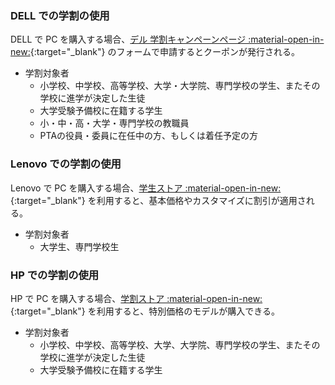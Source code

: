 ### DELL での学割の使用
DELL で PC を購入する場合、[デル 学割キャンペーンページ :material-open-in-new:](https://www.dell.com/ja-jp/shop/student-discount-purchase-program/cp/student-discount-purchase-program){:target="_blank"} のフォームで申請するとクーポンが発行される。

- 学割対象者
	- 小学校、中学校、高等学校、大学・大学院、専門学校の学生、またその学校に進学が決定した生徒
	- 大学受験予備校に在籍する学生
	- 小・中・高・大学・専門学校の教職員
	- ​PTAの役員・委員に在任中の方、もしくは着任予定の方

### Lenovo での学割の使用
Lenovo で PC を購入する場合、[学生ストア :material-open-in-new:](https://www.lenovo.com/jp/ja/student/){:target="_blank"} を利用すると、基本価格やカスタマイズに割引が適用される。

- 学割対象者
	- 大学生、専門学校生

### HP での学割の使用
HP で PC を購入する場合、[学割ストア :material-open-in-new:](https://jp.ext.hp.com/campaign/personal/others/student_pc_collection/){:target="_blank"} を利用すると、特別価格のモデルが購入できる。

- 学割対象者
	- 小学校、中学校、高等学校、大学、大学院、専門学校の学生、またその学校に進学が決定した生徒
	- 大学受験予備校に在籍する学生
